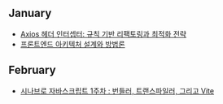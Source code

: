 ## January
- [Axios 헤더 인터셉터: 규칙 기반 리팩토링과 최적화 전략](https://velog.io/@khjbest/Axios-%ED%97%A4%EB%8D%94-%EC%9D%B8%ED%84%B0%EC%85%89%ED%84%B0-%EA%B7%9C%EC%B9%99-%EA%B8%B0%EB%B0%98-%EB%A6%AC%ED%8C%A9%ED%86%A0%EB%A7%81)
- [프론트엔드 아키텍처 설계와 방법론](https://velog.io/@khjbest/%ED%94%84%EB%A1%A0%ED%8A%B8%EC%97%94%EB%93%9C-%EC%95%84%ED%82%A4%ED%85%8D%EC%B2%98-%EC%84%A4%EA%B3%84)

## February
- [시나브로 자바스크립트 1주차 : 번들러, 트랜스파일러, 그리고 Vite](https://velog.io/@khjbest/%EC%8B%9C%EB%82%98%EB%B8%8C%EB%A1%9C-%EC%9E%90%EB%B0%94%EC%8A%A4%ED%81%AC%EB%A6%BD%ED%8A%B8-1%EC%A3%BC%EC%B0%A8)
